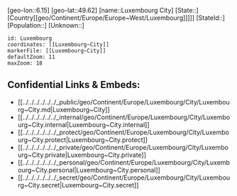 ﻿---
location: [49.62,6.15]
mapzoom: [7,12] 
mapmarker: city 
type: City
tags:
- geo/City


SpocWebEntityId: 32153
isDeleted: false
confidential: public

---
[geo-lon::6.15]
[geo-lat::49.62]
[name::Luxembourg City]
[State::]
[Country[[geo/Continent/Europe/Europe~West/Luxembourg]]]]]
[StateId::]
[Population::]
[Unknown::]


```leaflet
id: Luxembourg
coordinates: [[Luxembourg~City]]
markerFile: [[Luxembourg~City]]
defaultZoom: 11 
maxZoom: 18
```


## Confidential Links & Embeds: 
- [[../../../../../../_public/geo/Continent/Europe/Luxembourg/City/Luxembourg~City.md|Luxembourg~City]] 
- [[../../../../../../_internal/geo/Continent/Europe/Luxembourg/City/Luxembourg~City.internal|Luxembourg~City.internal]] 
- [[../../../../../../_protect/geo/Continent/Europe/Luxembourg/City/Luxembourg~City.protect|Luxembourg~City.protect]] 
- [[../../../../../../_private/geo/Continent/Europe/Luxembourg/City/Luxembourg~City.private|Luxembourg~City.private]] 
- [[../../../../../../_personal/geo/Continent/Europe/Luxembourg/City/Luxembourg~City.personal|Luxembourg~City.personal]] 
- [[../../../../../../_secret/geo/Continent/Europe/Luxembourg/City/Luxembourg~City.secret|Luxembourg~City.secret]] 
